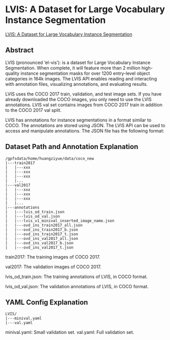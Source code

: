 # LVIS: A Dataset for Large Vocabulary Instance Segmentation

[LVIS: A Dataset for Large Vocabulary Instance Segmentation](https://github.com/lvis-dataset/lvis-api)

## Abstract

LVIS (pronounced ‘el-vis’): is a dataset for Large Vocabulary Instance Segmentation. When complete, it will feature more than 2 million high-quality instance segmentation masks for over 1200 entry-level object categories in 164k images. The LVIS API enables reading and interacting with annotation files, visualizing annotations, and evaluating results.

LVIS uses the COCO 2017 train, validation, and test image sets. If you have already downloaded the COCO images, you only need to use the LVIS annotations. LVIS val set contains images from COCO 2017 train in addition to the COCO 2017 val split.

LVIS has annotations for instance segmentations in a format similar to COCO. The annotations are stored using JSON. The LVIS API can be used to access and manipulate annotations. The JSON file has the following format:


## Dataset Path and Annotation Explanation
```shell
/gpfsdata/home/huangziyue/data/coco_new
|---train2017
|   |---xxx
|   |---xxx
|   |---xxx
|   |...
|---val2017
|   |---xxx
|   |---xxx
|   |---xxx
|   |...
|---annotations
|   |---lvis_od_train.json
|   |---lvis_od_val.json
|   |---lvis_v1_minival_inserted_image_name.json
|   |---ovd_ins_train2017_all.json
|   |---ovd_ins_train2017_b.json
|   |---ovd_ins_train2017_t.json
|   |---ovd_ins_val2017_all.json
|   |---ovd_ins_val2017_b.json
|   |---ovd_ins_val2017_t.json
```
train2017: The training images of COCO 2017.

val2017: The validation images of COCO 2017.

lvis_od_train.json: The training annotations of LVIS, in COCO format.

lvis_od_val.json: The validation annotations of LVIS, in COCO format.

## YAML Config Explanation
```shell
LVIS/
|---minival.yaml
|---val.yaml
```
minival.yaml: Small validation set.
val.yaml:     Full validation set.








